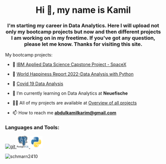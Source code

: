 <h1 align="center">Hi 👋, my name is Kamil </h1>
<h3 align="center">I'm starting my career in Data Analytics. Here I will upload not only my bootcamp projects but now and then different projects I am working on in my freetime. If you've got any question, please let me know. Thanks for visiting this site.</h3>

My bootcamp projects:

- 🚀 [IBM Applied Data Science Capstone Project - SpaceX](https://github.com/kamillearn/IBM-Applied-Data-Science-Capstone)

- 🚀 [World Happiness Report 2022-Data Analysis with Python](https://github.com/kamillearn/World-Happiness-Report-2022-Data-Analysis-with-Python)

- 🚀 [Covid 19 Data Analysis](https://github.com/kamillearn/Covid19-Data-Exploratory)

- 🌱 I’m currently learning on Data Analytics at **Neuefische**

- 👨‍💻 All of my projects are available at [Overview of all projects](https://github.com/kamillearn?tab=repositories)

- 📫 How to reach me **abdulkamilkarim@gmail.com**

<h3 align="left">Languages and Tools:</h3>
<p align="left"> <a href="https://git-scm.com/" target="_blank" rel="noreferrer"> <img src="https://www.vectorlogo.zone/logos/git-scm/git-scm-icon.svg" alt="git" width="40" height="40"/> </a> <a href="https://www.postgresql.org" target="_blank" rel="noreferrer"> <img src="https://raw.githubusercontent.com/devicons/devicon/master/icons/postgresql/postgresql-original-wordmark.svg" alt="postgresql" width="40" height="40"/> </a> <a href="https://www.python.org" target="_blank" rel="noreferrer"> <img src="https://raw.githubusercontent.com/devicons/devicon/master/icons/python/python-original.svg" alt="python" width="40" height="40"/> </a> </p>

<p><img align="center" src="https://github-readme-stats.vercel.app/api/top-langs?username=schmarn2410&show_icons=true&locale=en&layout=compact" alt="schmarn2410" /></p>

